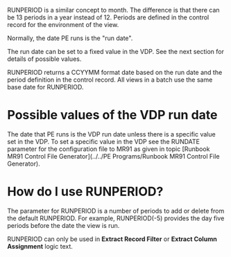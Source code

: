 
RUNPERIOD is a similar concept to month. The difference is that there can be 13 periods in a year instead of 12. Periods are defined in the control record for the environment of the view.

Normally, the date PE runs is the "run date".

The run date can be set to a fixed value in the VDP. See the next section for details of possible values.

RUNPERIOD returns a CCYYMM format date based on the run date and the period definition in the control record. All views in a batch use the same base date for RUNPERIOD.

# Possible values of the VDP run date

The date that PE runs is the VDP run date unless there is a specific value set in the VDP.  To set a specific value in the VDP see the RUNDATE parameter for the configuration file to MR91 as given in topic [Runbook MR91 Control File Generator](../../PE Programs/Runbook MR91 Control File Generator). 

# How do I use RUNPERIOD? 

The parameter for RUNPERIOD is a number of periods to add or delete from the default RUNPERIOD. For example, RUNPERIOD\(-5\) provides the day five periods before the date the view is run.

RUNPERIOD can only be used in **Extract Record Filter** or **Extract Column Assignment** logic text.

